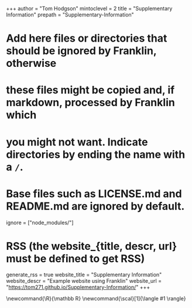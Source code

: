 <!--
Add here global page variables to use throughout your website.
-->
+++
author = "Tom Hodgson"
mintoclevel = 2
title = "Supplementary Information"
prepath = "Supplementary-Information"
# Add here files or directories that should be ignored by Franklin, otherwise
# these files might be copied and, if markdown, processed by Franklin which
# you might not want. Indicate directories by ending the name with a `/`.
# Base files such as LICENSE.md and README.md are ignored by default.
ignore = ["node_modules/"]

# RSS (the website_{title, descr, url} must be defined to get RSS)
generate_rss = true
website_title = "Supplementary Information"
website_descr = "Example website using Franklin"
website_url   = "https://tom271.github.io/Supplementary-Information/"
+++

<!--
Add here global latex commands to use throughout your pages.
-->
\newcommand{\R}{\mathbb R}
\newcommand{\scal}[1]{\langle #1 \rangle}
